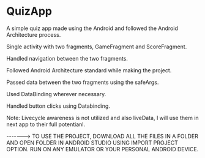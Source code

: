 # QuizApp
A simple quiz app made using the Android and followed the Android Architecture process.

Single activity with two fragments, GameFragment and ScoreFragment.

Handled navigation between the two fragments.

Followed Android Architecture standard while making the project.

Passed data between the two fragments using the safeArgs.

Used DataBinding wherever necessary.

Handled button clicks using Databinding.

Note: Livecycle awareness is not utilized and also liveData, I will use them in next app to their full potentianl.

-------> TO USE THE PROJECT, DOWNLOAD ALL THE FILES IN A FOLDER AND OPEN FOLDER IN ANDROID STUDIO USING IMPORT PROJECT OPTION. RUN ON ANY EMULATOR OR YOUR PERSONAL ANDROID DEVICE.
